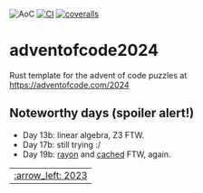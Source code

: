 ![AoC](https://img.shields.io/badge/AoC%20%E2%AD%90-41-yellow)
[![CI](https://github.com/lpenz/adventofcode-template/workflows/CI/badge.svg)](https://github.com/lpenz/adventofcode-template/actions)
[![coveralls](https://coveralls.io/repos/github/lpenz/adventofcode-template/badge.svg?branch=main)](https://coveralls.io/github/lpenz/adventofcode-template?branch=main)

# adventofcode2024

Rust template for the advent of code puzzles at https://adventofcode.com/2024

## Noteworthy days (spoiler alert!)

- Day 13b: linear algebra, Z3 FTW.
- Day 17b: still trying :/
- Day 19b: [rayon] and [cached] FTW, again.


<table><tr>
<td><a href="https://github.com/lpenz/adventofcode2023">:arrow_left: 2023</td>
</tr></table>

[rayon]: https://docs.rs/rayon/latest/rayon/
[cached]: https://docs.rs/cached/latest/cached/
